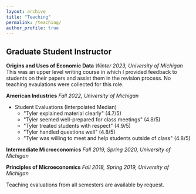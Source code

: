 ```yaml
---
layout: archive
title: "Teaching"
permalink: /teaching/
author_profile: true
---
```


## Graduate Student Instructor

**Origins and Uses of Economic Data** _Winter 2023, University of Michigan_
This was an upper level writing course in which I provided feedback to students on their papers and assist them in the revision process. No teaching evaulations were collected for this role.

**American Industries** _Fall 2022, University of Michigan_

- Student Evaluations (Interpolated Median)
  - "Tyler explained material clearly" (4.7/5)
  - "Tyler seemed well-prepared for class meetings" (4.8/5)
  - "Tyler treated students with respect" (4.9/5)
  - "Tyler handled questions well" (4.8/5)
  - "Tyler was willing to meet and help students outside of class" (4.8/5)

**Intermediate Microeconomics** _Fall 2019, Spring 2020, University of Michigan_

**Principles of Microeconomics** _Fall 2018, Spring 2019, University of Michigan_

Teaching evaluations from all semesters are available by request.
